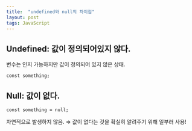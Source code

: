 ```yaml
---
title:  "undefined와 null의 차이점"
layout: post
tags: JavaScript
---
```


## Undefined: 값이 정의되어있지 않다.

변수는 인지 가능하지만 값이 정의되어 있지 않은 상태.
```
const something;
```

## Null: 값이 없다.
```
const something = null;
```
자연적으로 발생하지 않음. ⇒ 값이 없다는 것을 확실히 알려주기 위해 일부러 사용!
